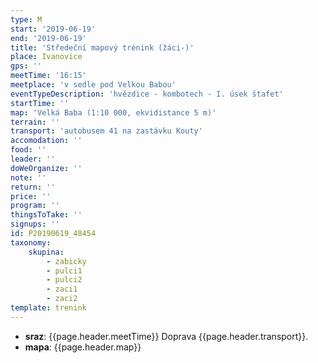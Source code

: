 ```yaml
---
type: M
start: '2019-06-19'
end: '2019-06-19'
title: 'Středeční mapový trénink (žáci-)'
place: Ivanovice
gps: ''
meetTime: '16:15'
meetplace: 'v sedle pod Velkou Babou'
eventTypeDescription: 'hvězdice - kombotech - I. úsek štafet'
startTime: ''
map: 'Velká Baba (1:10 000, ekvidistance 5 m)'
terrain: ''
transport: 'autobusem 41 na zastávku Kouty'
accomodation: ''
food: ''
leader: ''
doWeOrganize: ''
note: ''
return: ''
price: ''
program: ''
thingsToTake: ''
signups: ''
id: P20190619_48454
taxonomy:
    skupina:
        - zabicky
        - pulci1
        - pulci2
        - zaci1
        - zaci2
template: trenink
---
```

* **sraz**: {{page.header.meetTime}} Doprava {{page.header.transport}}.
* **mapa**: {{page.header.map}}
